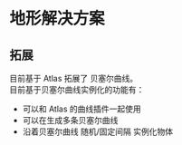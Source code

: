# 地形解决方案
## 拓展
目前基于 Atlas 拓展了 贝塞尔曲线。  
目前基于贝塞尔曲线实例化的功能有：
 - 可以和 Atlas 的曲线插件一起使用
 - 可以在生成多条贝塞尔曲线
 - 沿着贝塞尔曲线 随机/固定间隔 实例化物体